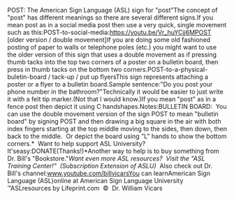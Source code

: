 POST: The 
		American Sign Language (ASL) sign for "post"The concept of "post" has different meanings so there are several different signs.If you mean post as in a social media post then use a very quick, single movement such as this:POST-to-social-media:https://youtu.be/Vr_huYCjj6MPOST [older version / double movement]If you are doing some old fashioned posting of paper to walls or telephone poles (etc.) you might want to use the older version of this sign that uses a double movement as if pressing thumb tacks into the top two corners of a poster on a 
  bulletin board, then press in thumb tacks on the bottom two corners.POST-to-a-physical-buletin-board / tack-up / put up flyersThis sign represents attaching a poster or a flyer to a bulletin board.Sample sentence:"Do you post your phone number in the bathroom?"Technically it would be easier to just write it with a felt tip marker.(Not that I would know.)If you mean "post" as in a fence post then depict it using C handshapes.Notes:BULLETIN BOARD: 
			You can use the double movement version of the sign POST to mean "bulletin board" by signing POST and then drawing a big square in the air with 
  both index fingers starting at the top middle moving to the sides, then down, 
  then back to the middle.  Or depict the board using "L" hands to show the bottom corners.* 
Want to help support ASL University?  It'seasy:DONATE(Thanks!)*Another way to help is to buy something from Dr. Bill's "Bookstore."*Want even more ASL resources?  Visit the "ASL Training Center!"  (Subscription 
Extension of ASLU)*  Also check out Dr. Bill's channel:www.youtube.com/billvicarsYou can learnAmerican Sign Language (ASL)online at American Sign Language University ™ASLresources by Lifeprint.com  ©  Dr. William Vicars